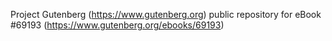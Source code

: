 Project Gutenberg (https://www.gutenberg.org) public repository for
eBook #69193 (https://www.gutenberg.org/ebooks/69193)
